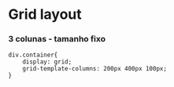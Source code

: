 # Grid layout

### 3 colunas - tamanho fixo
```
div.container{
    display: grid;
    grid-template-columns: 200px 400px 100px;
}
```